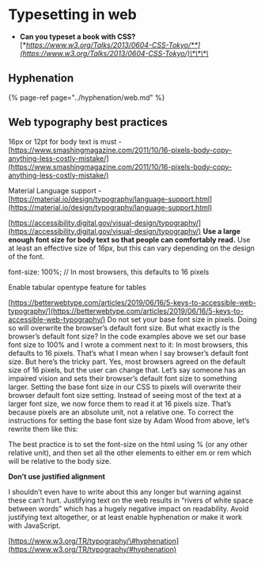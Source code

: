 # Typesetting in web

* **Can you typeset a book with CSS?** [**https://www.w3.org/Talks/2013/0604-CSS-Tokyo/**](https://www.w3.org/Talks/2013/0604-CSS-Tokyo/)\*\*\*\*

## **Hyphenation**

{% page-ref page="../hyphenation/web.md" %}



## Web typography best practices

16px or 12pt for body text is must  - [https://www.smashingmagazine.com/2011/10/16-pixels-body-copy-anything-less-costly-mistake/](https://www.smashingmagazine.com/2011/10/16-pixels-body-copy-anything-less-costly-mistake/) 

Material Language support - [https://material.io/design/typography/language-support.html](https://material.io/design/typography/language-support.html)

[https://accessibility.digital.gov/visual-design/typography/](https://accessibility.digital.gov/visual-design/typography/) **Use a large enough font size for body text so that people can comfortably read.** Use at least an effective size of 16px, but this can vary depending on the design of the font.

font-size: 100%; // In most browsers, this defaults to 16 pixels

Enable tabular opentype feature for tables



[https://betterwebtype.com/articles/2019/06/16/5-keys-to-accessible-web-typography/](https://betterwebtype.com/articles/2019/06/16/5-keys-to-accessible-web-typography/) Do not set your base font size in pixels. Doing so will overwrite the browser’s default font size. But what exactly is the browser’s default font size? In the code examples above we set our base font size to 100% and I wrote a comment next to it: In most browsers, this defaults to 16 pixels. That’s what I mean when I say browser’s default font size. But here’s the tricky part. Yes, most browsers agreed on the default size of 16 pixels, but the user can change that. Let’s say someone has an impaired vision and sets their browser’s default font size to something larger. Setting the base font size in our CSS to pixels will overwrite their browser default font size setting. Instead of seeing most of the text at a larger font size, we now force them to read it at 16 pixels size. That’s because pixels are an absolute unit, not a relative one. To correct the instructions for setting the base font size by Adam Wood from above, let’s rewrite them like this:

The best practice is to set the font-size on the html using % \(or any other relative unit\), and then set all the other elements to either em or rem which will be relative to the body size.



**Don’t use justified alignment**

I shouldn’t even have to write about this any longer but warning against these can’t hurt. Justifying text on the web results in “rivers of white space between words” which has a hugely negative impact on readability. Avoid justifying text altogether, or at least enable hyphenation or make it work with JavaScript.

[https://www.w3.org/TR/typography/\#hyphenation](https://www.w3.org/TR/typography/#hyphenation)





